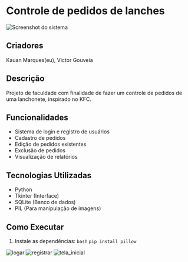 
# Controle de pedidos de lanches

![Screenshot do sistema](https://github.com/user-attachments/assets/7ea3061d-154b-48f8-9cbc-3fa747b81e23)

## Criadores
Kauan Marques(eu), Victor Gouveia
## Descrição
Projeto de faculdade com finalidade de fazer um controle de pedidos de uma lanchonete, inspirado no KFC.

## Funcionalidades
- Sistema de login e registro de usuários
- Cadastro de pedidos
- Edição de pedidos existentes
- Exclusão de pedidos
- Visualização de relatórios

## Tecnologias Utilizadas
- Python
- Tkinter (Interface)
- SQLite (Banco de dados)
- PIL (Para manipulação de imagens)

## Como Executar
1. Instale as dependências:
```bash```
```pip install pillow```

![logar](https://github.com/user-attachments/assets/a26291ca-12e3-4b86-9b0a-f774819b995e)
![registrar](https://github.com/user-attachments/assets/99b95caf-a2a9-43a3-a4d1-08e795ff177b)
![tela_inicial](https://github.com/user-attachments/assets/2d015ceb-7f4c-4006-8627-663d83fbf388)
